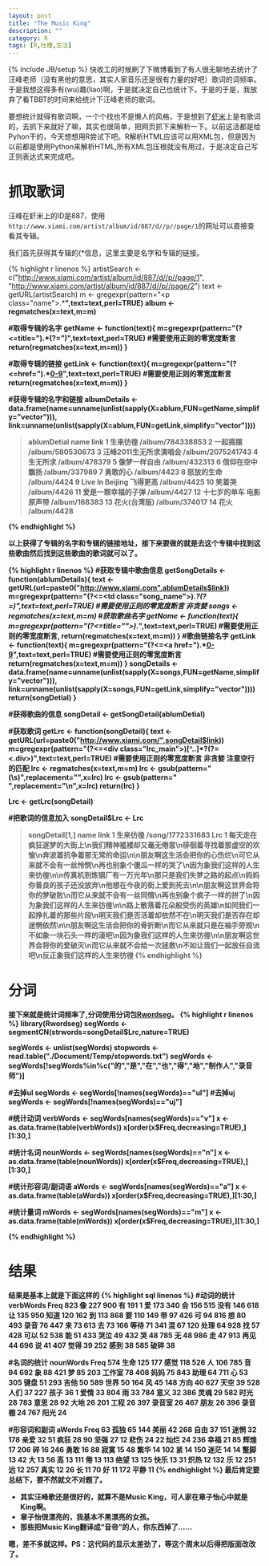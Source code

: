 ```yaml
---
layout: post
title: "The Music King"
description: ""
category: R
tags: [R,吐槽,生活]
---
```

{% include JB/setup %}
快收工的时候刷了下微博看到了有人很无聊地去统计了汪峰老师（没有黑他的意思，其实人家音乐还是很有力量的好吧）歌词的词频率。于是我想这得多有(wu)趣(liao)啊，于是就决定自己也统计下。于是的于是，我放弃了看TBBT的时间来给统计下汪峰老师的歌词。

要想统计就得有歌词啊，一个个找也不是懒人的风格，于是想到了[虾米](http://www.xiami.com/)上是有歌词的，去抓下来就好了嘛，其实也很简单，把网页抓下来解析一下。以前这活都是给Pyhon干的，今天想想用R尝试下吧。R解析HTML应该可以用XML包，但是因为以前都是使用Python来解析HTML,所有XML包压根就没有用过，于是决定自己写正则表达式来完成吧。


# 抓取歌词
汪峰在虾米上的ID是887，使用```http://www.xiami.com/artist/album/id/887/d//p//page/1```的网址可以直接查看其专辑。

我们首先获得其专辑的(*信息，这里主要是名字和专辑的链接。

{% highlight r linenos %}
artistSearch <- c("http://www.xiami.com/artist/album/id/887/d//p//page/1",
                  "http://www.xiami.com/artist/album/id/887/d//p//page/2")
text <- getURL(artistSearch)
m <- gregexpr(pattern="<p class=\"name\">.*<strong>",text=text,perl=TRUE)
album <- regmatches(x=text,m=m)

#取得专辑的名字
getName <- function(text){
m=gregexpr(pattern="(?<=title=\").*(?=\")",text=text,perl=TRUE) #需要使用正则的零宽度断言
return(regmatches(x=text,m=m))
}

#取得专辑的链接
getLink <- function(text){
m=gregexpr(pattern="(?<=href=\").*[0-9](?=\")",text=text,perl=TRUE) #需要使用正则的零宽度断言
return(regmatches(x=text,m=m))
}

#获得专辑的名字和链接
albumDetails <- data.frame(name=unname(unlist(sapply(X=ablum,FUN=getName,simplify="vector"))),
                          link=unname(unlist(sapply(X=ablum,FUN=getLink,simplify="vector"))))

> ablumDetial
                       name              link
					   1                  生来彷徨  /album/784338853
					   2                  一起摇摆  /album/580530673
					   3    汪峰2011生无所求演唱会 /album/2075241743
					   4                  生无所求     /album/478379
					   5              像梦一样自由     /album/432313
					   6            信仰在空中飘扬     /album/337989
					   7                  勇敢的心       /album/4423
					   8                怒放的生命       /album/4424
					   9  Live In Beijing 飞得更高       /album/4425
					   10                   笑着哭       /album/4426
					   11       爱是一颗幸福的子弹       /album/4427
					   12  十七岁的单车 电影原声带     /album/168383
					   13             花火(台湾版)     /album/374017
					   14                     花火       /album/4428

{% endhighlight %}

以上获得了专辑的名字和专辑的链接地址，接下来要做的就是去这个专辑中找到这些歌曲然后找到这些歌曲的歌词就可以了。

{% highlight r linenos %}
#获取专辑中歌曲信息
getSongDetails  <- function(ablumDetails){
text <- getURL(url=paste0("http://www.xiami.com",ablumDetails$link))
m=gregexpr(pattern="(?<=<td class=\"song_name\">).*?(?=</a>)",text=text,perl=TRUE) #需要使用正则的零宽度断言 非贪婪
songs <- regmatches(x=text,m=m)
#获取歌曲名字
getName <- function(text){
m=gregexpr(pattern="(?<=title=\"\">).*",text=text,perl=TRUE) #需要使用正则的零宽度断言,
return(regmatches(x=text,m=m))
}
#歌曲链接名字
getLink <- function(text){
m=gregexpr(pattern="(?<=<a href=\").*[0-9](?=\")",text=text,perl=TRUE) #需要使用正则的零宽度断言
return(regmatches(x=text,m=m))
}
songDetails <-  data.frame(name=unname(unlist(sapply(X=songs,FUN=getName,simplify="vector"))),
link=unname(unlist(sapply(X=songs,FUN=getLink,simplify="vector"))))
return(songDetial)
}

#获得歌曲的信息
songDetail <- getSongDetail(ablumDetial)


#获取歌词
getLrc <- function(songDetail){
text <- getURL(url=paste0("http://www.xiami.com/",songDetail$link))
m=gregexpr(pattern="(?<=<div class=\"lrc_main\">)[^..]*?(?=<.div>)",text=text,perl=TRUE) #需要使用正则的零宽度断言 非贪婪 注意空行的匹配
lrc <- regmatches(x=text,m=m)
lrc <- gsub(pattern="(\\s)",replacement="",x=lrc)
lrc <- gsub(pattern="<br/>",replacement="\n",x=lrc)
return(lrc)
}

Lrc <- getLrc(songDetail)

#把歌词的信息加入
songDetail$Lrc <- Lrc

> songDetail[1,]
      name             link
	  1 生来彷徨 /song/1772331683
	                                                                                                                                                                                                                                                                                                                                                                                                                                                                                                                                                                                                                                                                                                                                                                                             Lrc
																																																																																																																																																																																																 1 每天走在疯狂逐梦的大街上\n我们精神褴褛却又毫无倦意\n徘徊着寻找着那虚空的欢愉\n奔波着抗争着那无常的命运\n\n朋友啊这生活会把你的心伤烂\n可它从来就不会有一丝怜悯\n再也别象个傻瓜一样的哭了\n因为象我们这样的人生来彷徨\n\n传真机到炼钢厂有一万光年\n那只是我们失梦之路的起点\n妈妈你善良的孩子还没放弃\n他想在今夜的街上爱到死去\n\n朋友啊这世界会将你的梦破败\n而它从来就不会有一丝同情\n再也别象个疯子一样的拼了\n因为象我们这样的人生来彷徨\n\n路上散落着花朵般受伤的英雄\n如同我们一起挣扎着的那些片段\n明天我们是否活着却依然不在\n明天我们是否存在却迷惘依然\n\n朋友啊这生活会把你的骨折断\n而它从来就只是在袖手旁观\n不如象一块石头一样的滚吧\n因为象我们这样的人生来彷徨\n\n朋友啊这世界会将你的爱破灭\n而它从来就不会给一次拯救\n不如让我们一起放任自流吧\n反正象我们这样的人生来彷徨
{% endhighlight %}

# 分词

接下来就是统计词频率了,分词使用分词包[Rwordseg](http://jliblog.com/app/rwordseg)。
{% highlight r linenos %}
library(Rwordseg)
segWords <- segmentCN(strwords=songDetail$Lrc,nature=TRUE)

segWords <- unlist(segWords)
stopwords <- read.table("./Document/Temp/stopwords.txt")
segWords <- segWords[!segWords%in%c("的","是","在","也","得","地","制作人","录音师")]

#去掉ul
segWords <- segWords[!names(segWords)=="ul"]
#去掉uj
segWords <- segWords[!names(segWords)=="uj"]


#统计动词
verbWords <- segWords[names(segWords)=="v"]
x <- as.data.frame(table(verbWords))
x[order(x$Freq,decreasing=TRUE),][1:30,]

#统计名词
nounWords <- segWords[names(segWords)=="n"]
x <- as.data.frame(table(nounWords))
x[order(x$Freq,decreasing=TRUE),][1:30,]

#统计形容词/副词语
aWords <- segWords[names(segWords)=="a"]
x <- as.data.frame(table(aWords))
x[order(x$Freq,decreasing=TRUE),][1:30,]

#统计量词
mWords <- segWords[names(segWords)=="m"]
x <- as.data.frame(table(mWords))
x[order(x$Freq,decreasing=TRUE),][1:30,]

{% endhighlight %}

# 结果
结果是基本上就是下面这样的
{% highlight sql linenos %}
#动词的统计
   verbWords Freq
   823        像  227
   900        有  191
   1          爱  173
   340        会  156
   515      没有  146
   618        让  135
   950      知道  120
   162        到  113
   868        要  110
   149        带   97
   426        可   94
   816        想   80
   493      录音   76
   447        来   73
   613        去   73
   166      等待   71
   341        混   67
   120      处理   64
   928        找   57
   428      可以   52
   538        能   51
   433      哭泣   49
   432        哭   48
   785        无   48
   986        走   47
   913      再见   44
   696        说   41
   407      觉得   39
   252      感到   38
   585      破碎   38


#名词的统计
nounWords Freq
574      生命  125
177      感觉  118
526        人  106
785        音   94
692        象   88
421        梦   85
203    工作室   78
408      妈妈   75
843      助理   64
711        心   53
305      键盘   51
293      吉他   50
589      世界   50
164        风   45
148      方向   40
627      天空   39
528      人们   37
227      孩子   36
1        爱情   33
804        雨   33
784      意义   32
386      灵魂   29
582      时光   28
783      意思   28
92       大地   26
201      工程   26
397    录音室   26
467      朋友   26
396    录音棚   24
767      阳光   24

#形容词和副词
 aWords Freq
 63    孤独   65
 144   美丽   42
 268   自由   37
 151   迷惘   32
 178   亲爱   32
 51    疯狂   28
 90    坚强   27
 12    悲伤   24
 22    灿烂   24
 236   幸福   21
 85    辉煌   17
 206     碎   16
 246   勇敢   16
 88    寂寞   15
 48    繁华   14
 102     紧   14
 150   迷茫   14
 14    蹩脚   13
 42      大   13
 56      高   13
 111     倦   13
 113   绝望   13
 125   快乐   13
 31    炽热   12
 132     乐   12
 251     远   12
 257   真实   12
 26      长   11
 70      好   11
 172   平静   11
{% endhighlight %}
最后肯定要总结下，要不然就文不对题了。

+ 其实汪峰歌还是很好的，就算不是Music King，可人家在章子怡心中就是King啊。
+ 章子怡很漂亮的，我基本不黑漂亮的女孩。
+ 那些把Music King翻译成“音帝”的人，你东西掉了……

嗯，差不多就这样。PS：这代码的显示太差劲了，等这个周末以后得把版面改改了。
